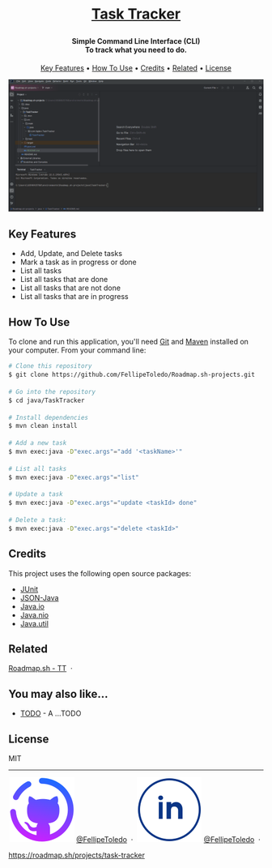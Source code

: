 
<h1 align="center">
  
  [Task Tracker](https://github.com/FellipeToledo/Roadmap.sh-projects/edit/main/java/TaskTracker)
 
</h1>

<h4 align="center">Simple Command Line Interface (CLI) <br> To track what you need to do.</h4>

<p align="center">
  <a href="#key-features">Key Features</a> •
  <a href="#how-to-use">How To Use</a> •
  <a href="#credits">Credits</a> •
  <a href="#related">Related</a> •
  <a href="#license">License</a>
</p>

![screenshot](https://raw.githubusercontent.com/FellipeToledo/files/refs/heads/main/TaskTracker.gif)

## Key Features

* Add, Update, and Delete tasks
* Mark a task as in progress or done
* List all tasks
* List all tasks that are done
* List all tasks that are not done
* List all tasks that are in progress

## How To Use

To clone and run this application, you'll need [Git](https://git-scm.com) and [Maven](https://maven.apache.org/download.cgi) installed on your computer. From your command line:

```bash
# Clone this repository
$ git clone https://github.com/FellipeToledo/Roadmap.sh-projects.git

# Go into the repository
$ cd java/TaskTracker

# Install dependencies
$ mvn clean install

# Add a new task
$ mvn exec:java -D"exec.args"="add '<taskName>'"

# List all tasks
$ mvn exec:java -D"exec.args"="list"

# Update a task
$ mvn exec:java -D"exec.args"="update <taskId> done"

# Delete a task:
$ mvn exec:java -D"exec.args"="delete <taskId>"

```

## Credits

This project uses the following open source packages:

- [JUnit](https://junit.org/junit5/)
- [JSON-Java](https://stleary.github.io/JSON-java/index.html/)
- [Java.io](https://docs.oracle.com/javase/8/docs/api/java/io/package-summary.html)
- [Java.nio](https://docs.oracle.com/javase/8/docs/api/java/nio/package-summary.html)
- [Java.util](https://docs.oracle.com/javase/8/docs/api/java/util/package-summary.html)


## Related

[Roadmap.sh - TT](https://roadmap.sh/projects/task-tracker) &nbsp;&middot;&nbsp;

## You may also like...

- [TODO](TODO) - A ...TODO

## License

MIT

---

<div align="center">



 ![screenshot](https://raw.githubusercontent.com/FellipeToledo/files/refs/heads/main/github-desktop.svg) [@FellipeToledo](https://github.com/FellipeToledo) &nbsp;&middot;&nbsp;   ![screenshot](https://raw.githubusercontent.com/FellipeToledo/files/refs/heads/main/linkedin-outlined.svg) [@FellipeToledo](https://www.linkedin.com/in/fellipetoledo/) &nbsp;&middot;&nbsp;  

</div>

https://roadmap.sh/projects/task-tracker
